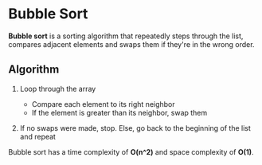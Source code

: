 # Bubble Sort

**Bubble sort** is a sorting algorithm that repeatedly steps through the list,
compares adjacent elements and swaps them if they're in the wrong order.

## Algorithm

1. Loop through the array

   - Compare each element to its right neighbor
   - If the element is greater than its neighbor, swap them

2. If no swaps were made, stop. Else, go back to the beginning of the list and
   repeat

Bubble sort has a time complexity of **O(n^2)** and space complexity of **O(1)**.
